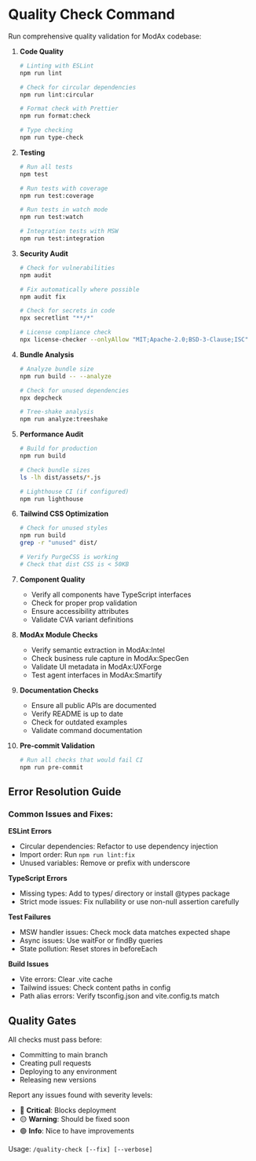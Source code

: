 # Quality Check Command

Run comprehensive quality validation for ModAx codebase:

1. **Code Quality**
   ```bash
   # Linting with ESLint
   npm run lint
   
   # Check for circular dependencies
   npm run lint:circular
   
   # Format check with Prettier
   npm run format:check
   
   # Type checking
   npm run type-check
   ```

2. **Testing**
   ```bash
   # Run all tests
   npm test
   
   # Run tests with coverage
   npm run test:coverage
   
   # Run tests in watch mode
   npm run test:watch
   
   # Integration tests with MSW
   npm run test:integration
   ```

3. **Security Audit**
   ```bash
   # Check for vulnerabilities
   npm audit
   
   # Fix automatically where possible
   npm audit fix
   
   # Check for secrets in code
   npx secretlint "**/*"
   
   # License compliance check
   npx license-checker --onlyAllow "MIT;Apache-2.0;BSD-3-Clause;ISC"
   ```

4. **Bundle Analysis**
   ```bash
   # Analyze bundle size
   npm run build -- --analyze
   
   # Check for unused dependencies
   npx depcheck
   
   # Tree-shake analysis
   npm run analyze:treeshake
   ```

5. **Performance Audit**
   ```bash
   # Build for production
   npm run build
   
   # Check bundle sizes
   ls -lh dist/assets/*.js
   
   # Lighthouse CI (if configured)
   npm run lighthouse
   ```

6. **Tailwind CSS Optimization**
   ```bash
   # Check for unused styles
   npm run build
   grep -r "unused" dist/
   
   # Verify PurgeCSS is working
   # Check that dist CSS is < 50KB
   ```

7. **Component Quality**
   - Verify all components have TypeScript interfaces
   - Check for proper prop validation
   - Ensure accessibility attributes
   - Validate CVA variant definitions

8. **ModAx Module Checks**
   - Verify semantic extraction in ModAx:Intel
   - Check business rule capture in ModAx:SpecGen
   - Validate UI metadata in ModAx:UXForge
   - Test agent interfaces in ModAx:Smartify

9. **Documentation Checks**
   - Ensure all public APIs are documented
   - Verify README is up to date
   - Check for outdated examples
   - Validate command documentation

10. **Pre-commit Validation**
    ```bash
    # Run all checks that would fail CI
    npm run pre-commit
    ```

## Error Resolution Guide

### Common Issues and Fixes:

**ESLint Errors**
- Circular dependencies: Refactor to use dependency injection
- Import order: Run `npm run lint:fix`
- Unused variables: Remove or prefix with underscore

**TypeScript Errors**
- Missing types: Add to types/ directory or install @types package
- Strict mode issues: Fix nullability or use non-null assertion carefully

**Test Failures**
- MSW handler issues: Check mock data matches expected shape
- Async issues: Use waitFor or findBy queries
- State pollution: Reset stores in beforeEach

**Build Issues**
- Vite errors: Clear .vite cache
- Tailwind issues: Check content paths in config
- Path alias errors: Verify tsconfig.json and vite.config.ts match

## Quality Gates

All checks must pass before:
- Committing to main branch
- Creating pull requests
- Deploying to any environment
- Releasing new versions

Report any issues found with severity levels:
- 🔴 **Critical**: Blocks deployment
- 🟡 **Warning**: Should be fixed soon
- 🟢 **Info**: Nice to have improvements

Usage: `/quality-check [--fix] [--verbose]`